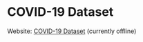 # COVID-19 Dataset
Website: [COVID-19 Dataset](https://covid-19-global-statistics.herokuapp.com) (currently offline)
